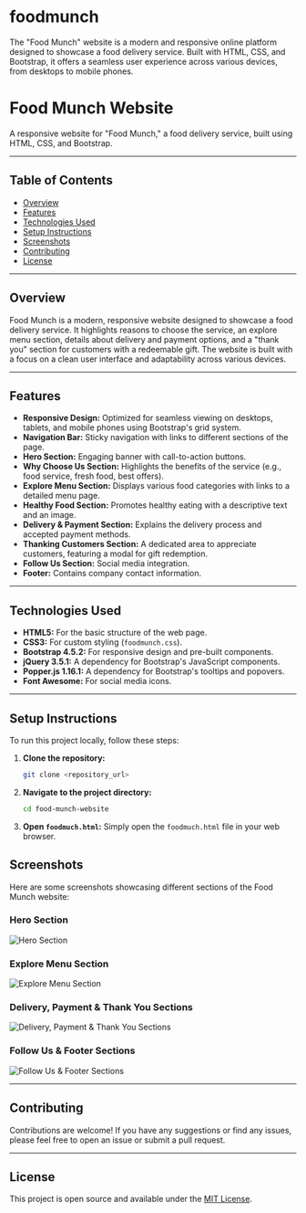 # foodmunch
The "Food Munch" website is a modern and responsive online platform designed to showcase a food delivery service. Built with HTML, CSS, and Bootstrap, it offers a seamless user experience across various devices, from desktops to mobile phones. 
# Food Munch Website

A responsive website for "Food Munch," a food delivery service, built using HTML, CSS, and Bootstrap.

---

## Table of Contents

* [Overview](#overview)
* [Features](#features)
* [Technologies Used](#technologies-used)
* [Setup Instructions](#setup-instructions)
* [Screenshots](#screenshots)
* [Contributing](#contributing)
* [License](#license)

---

## Overview

Food Munch is a modern, responsive website designed to showcase a food delivery service. It highlights reasons to choose the service, an explore menu section, details about delivery and payment options, and a "thank you" section for customers with a redeemable gift. The website is built with a focus on a clean user interface and adaptability across various devices.

---

## Features

* **Responsive Design:** Optimized for seamless viewing on desktops, tablets, and mobile phones using Bootstrap's grid system.
* **Navigation Bar:** Sticky navigation with links to different sections of the page.
* **Hero Section:** Engaging banner with call-to-action buttons.
* **Why Choose Us Section:** Highlights the benefits of the service (e.g., food service, fresh food, best offers).
* **Explore Menu Section:** Displays various food categories with links to a detailed menu page.
* **Healthy Food Section:** Promotes healthy eating with a descriptive text and an image.
* **Delivery & Payment Section:** Explains the delivery process and accepted payment methods.
* **Thanking Customers Section:** A dedicated area to appreciate customers, featuring a modal for gift redemption.
* **Follow Us Section:** Social media integration.
* **Footer:** Contains company contact information.

---

## Technologies Used

* **HTML5:** For the basic structure of the web page.
* **CSS3:** For custom styling (`foodmunch.css`).
* **Bootstrap 4.5.2:** For responsive design and pre-built components.
* **jQuery 3.5.1:** A dependency for Bootstrap's JavaScript components.
* **Popper.js 1.16.1:** A dependency for Bootstrap's tooltips and popovers.
* **Font Awesome:** For social media icons.

---

## Setup Instructions

To run this project locally, follow these steps:

1.  **Clone the repository:**
    ```bash
    git clone <repository_url>
    ```
2.  **Navigate to the project directory:**
    ```bash
    cd food-munch-website
    ```
3.  **Open `foodmuch.html`:**
    Simply open the `foodmuch.html` file in your web browser.


## Screenshots

Here are some screenshots showcasing different sections of the Food Munch website:

### Hero Section

![Hero Section](images/screenshot-1.jpg)

### Explore Menu Section

![Explore Menu Section](images/screenshot-2.jpg)

### Delivery, Payment & Thank You Sections

![Delivery, Payment & Thank You Sections](images/screenshot-3.jpg)

### Follow Us & Footer Sections

![Follow Us & Footer Sections](images/screenshot-4.png)

---

## Contributing

Contributions are welcome! If you have any suggestions or find any issues, please feel free to open an issue or submit a pull request.

---

## License

This project is open source and available under the [MIT License](LICENSE.md).
